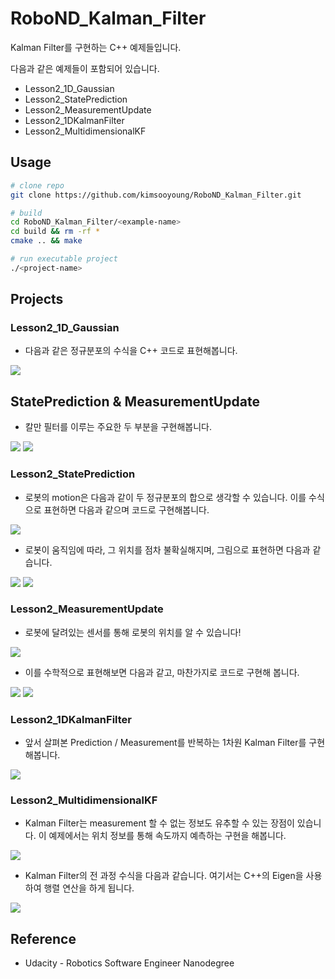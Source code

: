 # RoboND_Kalman_Filter

Kalman Filter를 구현하는 C++ 예제들입니다.

다음과 같은 예제들이 포함되어 있습니다. 

* Lesson2_1D_Gaussian
* Lesson2_StatePrediction
* Lesson2_MeasurementUpdate
* Lesson2_1DKalmanFilter
* Lesson2_MultidimensionalKF


## Usage

```bash
# clone repo
git clone https://github.com/kimsooyoung/RoboND_Kalman_Filter.git

# build
cd RoboND_Kalman_Filter/<example-name>
cd build && rm -rf *
cmake .. && make

# run executable project
./<project-name>
```

## Projects

### Lesson2_1D_Gaussian

* 다음과 같은 정규분포의 수식을 C++ 코드로 표현해봅니다.

![](Images/Untitled%205.png)

## StatePrediction &  MeasurementUpdate

* 칼만 필터를 이루는 주요한 두 부분을 구현해봅니다.

![](Images/Untitled%208.png)
![](Images/Untitled%2016.png)

### Lesson2_StatePrediction

* 로봇의 motion은 다음과 같이 두 정규분포의 합으로 생각할 수 있습니다. 이를 수식으로 표현하면 다음과 같으며 코드로 구현해봅니다.

![](Images/Untitled%2015.png)

* 로봇이 움직임에 따라, 그 위치를 점차 불확실해지며, 그림으로 표현하면 다음과 같습니다.

![](Images/Untitled%2014.png)
![](Images/Untitled%204.png)

### Lesson2_MeasurementUpdate

* 로봇에 달려있는 센서를 통해 로봇의 위치를 알 수 있습니다!

![](Images/Untitled%2013.png)

* 이를 수학적으로 표현해보면 다음과 같고, 마찬가지로 코드로 구현해 봅니다.

![](Images/Untitled%2010.png)
![](Images/Untitled%2011.png)

### Lesson2_1DKalmanFilter

* 앞서 살펴본 Prediction / Measurement를 반복하는 1차원 Kalman Filter를 구현해봅니다.

![](Images/Untitled%2017.png)

### Lesson2_MultidimensionalKF

* Kalman Filter는 measurement 할 수 없는 정보도 유추할 수 있는 장점이 있습니다. 이 예제에서는 위치 정보를 통해 속도까지 예측하는 구현을 해봅니다.

![](Images/Untitled%2017.png)


* Kalman Filter의 전 과정 수식을 다음과 같습니다. 여기서는 C++의 Eigen을 사용하여 행렬 연산을 하게 됩니다.

![](Images/Untitled%2046.png)

## Reference

* Udacity - Robotics Software Engineer Nanodegree